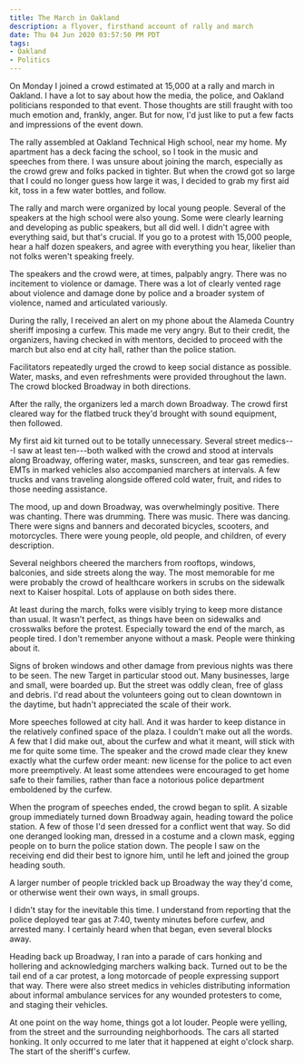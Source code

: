```yaml
---
title: The March in Oakland
description: a flyover, firsthand account of rally and march
date: Thu 04 Jun 2020 03:57:50 PM PDT
tags:
- Oakland
- Politics
---
```


On Monday I joined a crowd estimated at 15,000 at a rally and march in Oakland.  I have a lot to say about how the media, the police, and Oakland politicians responded to that event.  Those thoughts are still fraught with too much emotion and, frankly, anger.  But for now, I'd just like to put a few facts and impressions of the event down.

The rally assembled at Oakland Technical High school, near my home.  My apartment has a deck facing the school, so I took in the music and speeches from there.  I was unsure about joining the march, especially as the crowd grew and folks packed in tighter.  But when the crowd got so large that I could no longer guess how large it was, I decided to grab my first aid kit, toss in a few water bottles, and follow.

The rally and march were organized by local young people.  Several of the speakers at the high school were also young.  Some were clearly learning and developing as public speakers, but all did well.  I didn't agree with everything said, but that's crucial.  If you go to a protest with 15,000 people, hear a half dozen speakers, and agree with everything you hear, likelier than not folks weren't speaking freely.

The speakers and the crowd were, at times, palpably angry.  There was no incitement to violence or damage.  There was a lot of clearly vented rage about violence and damage done by police and a broader system of violence, named and articulated variously.

During the rally, I received an alert on my phone about the Alameda Country sheriff imposing a curfew.  This made me very angry.  But to their credit, the organizers, having checked in with mentors, decided to proceed with the march but also end at city hall, rather than the police station.

Facilitators repeatedly urged the crowd to keep social distance as possible.  Water, masks, and even refreshments were provided throughout the lawn.  The crowd blocked Broadway in both directions.

After the rally, the organizers led a march down Broadway.  The crowd first cleared way for the flatbed truck they'd brought with sound equipment, then followed.

My first aid kit turned out to be totally unnecessary.  Several street medics---I saw at least ten---both walked with the crowd and stood at intervals along Broadway, offering water, masks, sunscreen, and tear gas remedies.  EMTs in marked vehicles also accompanied marchers at intervals.  A few trucks and vans traveling alongside offered cold water, fruit, and rides to those needing assistance.

The mood, up and down Broadway, was overwhelmingly positive.  There was chanting.  There was drumming.  There was music.  There was dancing.  There were signs and banners and decorated bicycles, scooters, and motorcycles. There were young people, old people, and children, of every description.

Several neighbors cheered the marchers from rooftops, windows, balconies, and side streets along the way.  The most memorable for me were probably the crowd of healthcare workers in scrubs on the sidewalk next to Kaiser hospital.  Lots of applause on both sides there.

At least during the march, folks were visibly trying to keep more distance than usual.  It wasn't perfect, as things have been on sidewalks and crosswalks before the protest.  Especially toward the end of the march, as people tired.  I don't remember anyone without a mask.  People were thinking about it.

Signs of broken windows and other damage from previous nights was there to be seen.  The new Target in particular stood out.  Many businesses, large and small, were boarded up.  But the street was oddly clean, free of glass and debris.  I'd read about the volunteers going out to clean downtown in the daytime, but hadn't appreciated the scale of their work.

More speeches followed at city hall.  And it was harder to keep distance in the relatively confined space of the plaza.  I couldn't make out all the words.  A few that I did make out, about the curfew and what it meant, will stick with me for quite some time.  The speaker and the crowd made clear they knew exactly what the curfew order meant: new license for the police to act even more preemptively.  At least some attendees were encouraged to get home safe to their families, rather than face a notorious police department emboldened by the curfew.

When the program of speeches ended, the crowd began to split.  A sizable group immediately turned down Broadway again, heading toward the police station.  A few of those I'd seen dressed for a conflict went that way.  So did one deranged looking man, dressed in a costume and a clown mask, egging people on to burn the police station down.  The people I saw on the receiving end did their best to ignore him, until he left and joined the group heading south.

A larger number of people trickled back up Broadway the way they'd come, or otherwise went their own ways, in small groups.

I didn't stay for the inevitable this time.  I understand from reporting that the police deployed tear gas at 7:40, twenty minutes before curfew, and arrested many.  I certainly heard when that began, even several blocks away.

Heading back up Broadway, I ran into a parade of cars honking and hollering and acknowledging marchers walking back.  Turned out to be the tail end of a car protest, a long motorcade of people expressing support that way.  There were also street medics in vehicles distributing information about informal ambulance services for any wounded protesters to come, and staging their vehicles.

At one point on the way home, things got a lot louder.  People were yelling, from the street and the surrounding neighborhoods.  The cars all started honking.  It only occurred to me later that it happened at eight o'clock sharp.  The start of the sheriff's curfew.
